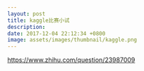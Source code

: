 ```yaml
---
layout: post
title: kaggle比赛小试
description:
date: 2017-12-04 22:12:34 +0800
image: assets/images/thumbnail/kaggle.png
---
```



https://www.zhihu.com/question/23987009
